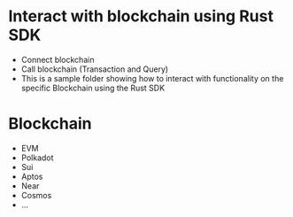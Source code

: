 # Interact with blockchain using Rust SDK

+ Connect blockchain
+ Call blockchain (Transaction and Query)
+ This is a sample folder showing how to interact with functionality on the specific Blockchain using the Rust SDK

# Blockchain

+ EVM
+ Polkadot
+ Sui
+ Aptos
+ Near
+ Cosmos
+ ...
